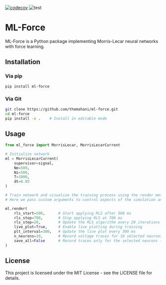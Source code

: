 [![codecov](https://codecov.io/gh/themahani/ml-force/graph/badge.svg?token=7UXVQC69IP)](https://codecov.io/gh/themahani/ml-force)
![test](https://github.com/themahani/ml-force/actions/workflows/ci.yaml/badge.svg)

# ML-Force

ML-Force is a Python package implementing Morris-Lecar neural networks with force learning.

## Installation

### Via pip
```bash
pip install ml-force
```

### Via Git
```bash
git clone https://github.com/themahani/ml-force.git
cd ml-force
pip install -e .    # Install in editable mode
```

## Usage

```python
from ml_force import MorrisLecar, MorrisLecarCurrent

# Initialize network
ml = MorrisLecarCurrent(
    supervisor=signal,
    Ne=500,
    Ni=500,
    T=1000,
    dt=0.05
)

# Train network and visualize the training process using the render method.
# Here we pass custom arguments to control aspects of the simulation and live plotting.

ml.render(
    rls_start=500,      # Start applying RLS after 500 ms
    rls_stop=700,       # Stop applying RLS at 700 ms
    rls_step=20,        # Update the RLS algorithm every 20 iterations
    live_plot=True,     # Enable live plotting during training
    plt_interval=300,   # Update the live plot every 300 ms
    n_neurons=10,       # Record voltage traces for 10 selected neurons
    save_all=False      # Record traces only for the selected neurons (False)
)
```

## License

This project is licensed under the MIT License - see the LICENSE file for details.
